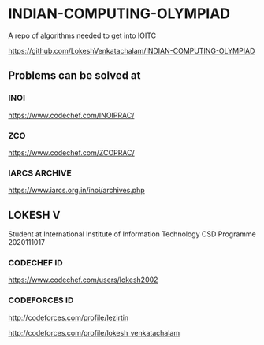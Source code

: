 # INDIAN-COMPUTING-OLYMPIAD
A repo of algorithms needed to get into IOITC

https://github.com/LokeshVenkatachalam/INDIAN-COMPUTING-OLYMPIAD

## Problems can be solved at

### INOI
https://www.codechef.com/INOIPRAC/

### ZCO
https://www.codechef.com/ZCOPRAC/

### IARCS ARCHIVE
https://www.iarcs.org.in/inoi/archives.php




## LOKESH V
Student at International Institute of Information Technology
CSD Programme
2020111017

### CODECHEF ID 
https://www.codechef.com/users/lokesh2002
### CODEFORCES ID
http://codeforces.com/profile/lezirtin

http://codeforces.com/profile/lokesh_venkatachalam

